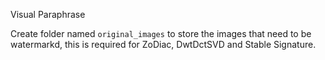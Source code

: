 Visual Paraphrase

Create folder named ```original_images``` to store the images that need to be watermarkd, this is required for ZoDiac, DwtDctSVD and Stable Signature.
